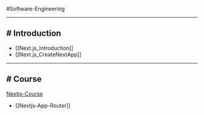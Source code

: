 #Software-Engineering 

---
## # Introduction

- [[Next.js_Introduction]]
- [[Next.js_CreateNextApp]]

---
## # Course

[Nextjs-Course](https://nextjs.org/learn/dashboard-app)

- [[Nextjs-App-Router]]